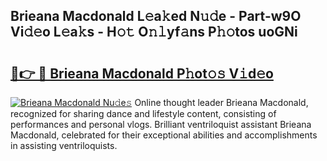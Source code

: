 ## Brieana Macdonald L𝚎a𝚔ed N𝚞𝚍e - Part-w9O Vi𝚍𝚎o L𝚎a𝚔s - H𝚘𝚝 O𝚗𝚕yf𝚊ns P𝚑𝚘tos uoGNi

# <h2><a href="http://kf0hgnj.oniu.top/?m=Brieana+Macdonald">🔗👉 🔴 Brieana Macdonald P𝚑ot𝚘𝚜 V𝚒d𝚎o</a></h2>

[![Brieana Macdonald Nu𝚍e𝚜](https://i.imgur.com/0qMVB7G.gif)](http://kf0hgnj.oniu.top/?m=Brieana+Macdonald)
Online thought leader Brieana Macdonald, recognized for sharing dance and lifestyle content, consisting of performances and personal vlogs. Brilliant ventriloquist assistant Brieana Macdonald, celebrated for their exceptional abilities and accomplishments in assisting ventriloquists.  
